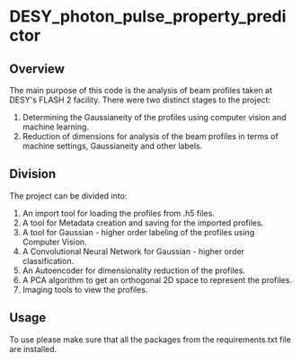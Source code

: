 # DESY_photon_pulse_property_predictor

## Overview

The main purpose of this code is the analysis of beam profiles taken at DESY's FLASH 2 facility. There were two distinct stages to the project:

1. Determining the Gaussianeity of the profiles using computer vision and machine learning.
2. Reduction of dimensions for analysis of the beam profiles in terms of machine settings, Gaussianeity and other labels.

## Division

The project can be divided into:

1. An import tool for loading the profiles from .h5 files.
2. A tool for Metadata creation and saving for the imported profiles.
3. A tool for Gaussian - higher order labeling of the profiles using Computer Vision.
4. A Convolutional Neural Network for Gaussian - higher order classification.
5. An Autoencoder for dimensionality reduction of the profiles.
6. A PCA algorithm to get an orthogonal 2D space to represent the profiles.
7. Imaging tools to view the profiles.


## Usage

To use please make sure that all the packages from the requirements.txt file are installed.


